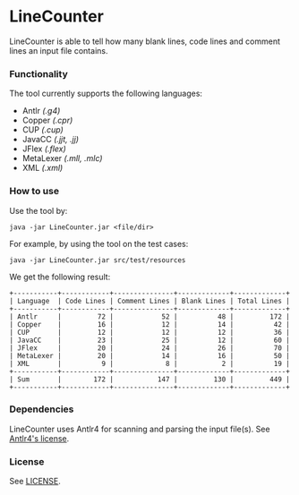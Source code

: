 # LineCounter

LineCounter is able to tell how many blank lines, code lines and comment lines
an input file contains.

### Functionality

The tool currently supports the following languages:

* Antlr     *(.g4)*
* Copper    *(.cpr)*
* CUP       *(.cup)*
* JavaCC    *(.jjt, .jj)*
* JFlex     *(.flex)*
* MetaLexer *(.mll, .mlc)*
* XML       *(.xml)*

### How to use

Use the tool by:

    java -jar LineCounter.jar <file/dir>
    
For example, by using the tool on the test cases:

    java -jar LineCounter.jar src/test/resources
    
We get the following result:

    +-----------+------------+---------------+-------------+-------------+
    | Language  | Code Lines | Comment Lines | Blank Lines | Total Lines |
    +-----------+------------+---------------+-------------+-------------+
    | Antlr     |         72 |            52 |          48 |         172 |
    | Copper    |         16 |            12 |          14 |          42 |
    | CUP       |         12 |            12 |          12 |          36 |
    | JavaCC    |         23 |            25 |          12 |          60 |
    | JFlex     |         20 |            24 |          26 |          70 |
    | MetaLexer |         20 |            14 |          16 |          50 |
    | XML       |          9 |             8 |           2 |          19 |
    +-----------+------------+---------------+-------------+-------------+
    | Sum       |        172 |           147 |         130 |         449 |
    +-----------+------------+---------------+-------------+-------------+

### Dependencies

LineCounter uses Antlr4 for scanning and parsing the input file(s). 
See [Antlr4's license](licenses/antlr_license.txt).

### License

See [LICENSE](LICENSE.txt).

